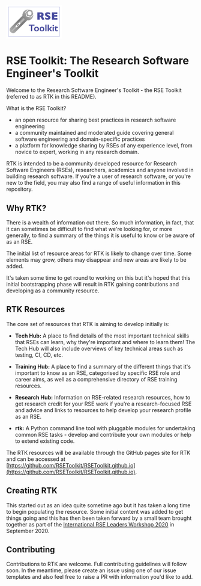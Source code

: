 <img src="/docs/images/RTKlogo-small.png" width="148"/>

# RSE Toolkit: The Research Software Engineer's Toolkit

Welcome to the Research Software Engineer's Toolkit - the RSE Toolkit (referred to as RTK in this README). 

What is the RSE Toolkit?

 - an open resource for sharing best practices in research software engineering
 - a community maintained and moderated guide covering general software engineering and domain-specific practices
 - a platform for knowledge sharing by RSEs of any experience level, from novice to expert, working in any research domain.


RTK is intended to be a community developed resource for Research Software Engineers (RSEs), researchers, academics and anyone involved in building research software. If you're a user of research software, or you're new to the field, you may also find a range of useful information in this repository.

## Why RTK?

There is a wealth of information out there. So much information, in fact, that it can sometimes be difficult to find what we're looking for, or more generally, to find a summary of the things it is useful to know or be aware of as an RSE.

The initial list of resource areas for RTK is likely to change over time. Some elements may grow, others may disappear and new areas are likely to be added.

It's taken some time to get round to working on this but it's hoped that this initial bootstrapping phase will result in RTK gaining contributions and developing as a community resource.

## RTK Resources

The core set of resources that RTK is aiming to develop initially is:

 - **Tech Hub:** A place to find details of the most important technical skills that RSEs can learn, why they're important and where to learn them! The Tech Hub will also include overviews of key technical areas such as testing, CI, CD, etc.

 - **Training Hub:** A place to find a summary of the different things that it's important to know as an RSE, categorised by specific RSE role and career aims, as well as a comprehensive directory of RSE training resources.

 - **Research Hub:** Information on RSE-related research resources, how to get research credit for your RSE work if you're a research-focused RSE and advice and links to resources to help develop your research profile as an RSE.

 - **rtk:** A Python command line tool with pluggable modules for undertaking common RSE tasks - develop and contribute your own modules or help to extend existing code.

The RTK resources will be available through the GitHub pages site for RTK and can be accessed at [https://github.com/RSEToolkit/RSEToolkit.github.io](https://github.com/RSEToolkit/RSEToolkit.github.io).

## Creating RTK

This started out as an idea quite sometime ago but it has taken a long time to begin populating the resource. Some initial content was added to get things going and this has then been taken forward by a small team brought together as part of the [International RSE Leaders Workshop 2020](https://researchsoftware.org/2020-workshop) in September 2020.

## Contributing

Contributions to RTK are welcome. Full contributing guidelines will follow soon. In the meantime, please create an issue using one of our issue templates and also feel free to raise a PR with information you'd like to add.
